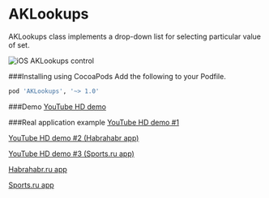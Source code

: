 AKLookups
=========

AKLookups class implements a drop-down list for selecting particular value of set.

![iOS AKLookups control](http://cdn.makeagif.com/media/5-17-2014/GlTvIy.gif)

###Installing using CocoaPods
Add the following to your Podfile.
```ruby
pod 'AKLookups', '~> 1.0'
```


###Demo
[YouTube HD demo](http://www.youtube.com/watch?v=KFr1NKRbyx8)

###Real application example
[YouTube HD demo #1](http://www.youtube.com/watch?v=Y79dPJWPJTc)

[YouTube HD demo #2 (Habrahabr app)](http://www.youtube.com/watch?v=twdWhnSZpic)

[YouTube HD demo #3 (Sports.ru app)](http://www.youtube.com/watch?v=UYrV9akKRlU)

[Habrahabr.ru app](https://itunes.apple.com/ru/app/habrahabr/id778613673)

[Sports.ru app](https://itunes.apple.com/ru/app/sports.ru-vse-o-futbole-cempionate/id542339626)

